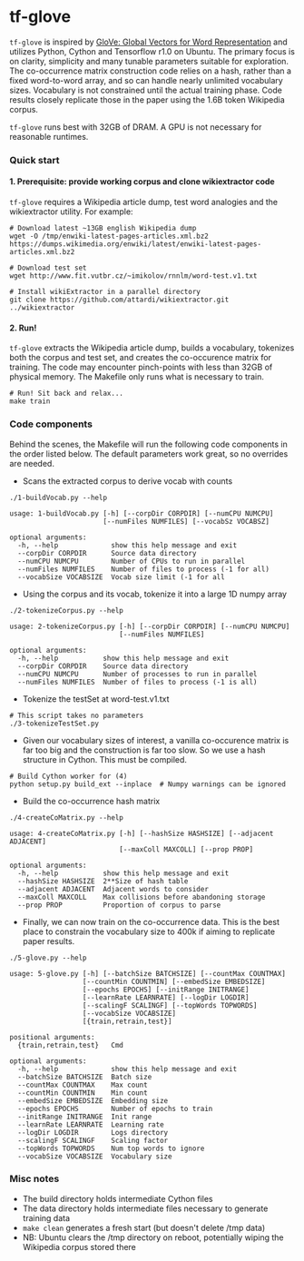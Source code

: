 tf-glove
========

`tf-glove` is inspired by [GloVe: Global Vectors for Word Representation](https://nlp.stanford.edu/pubs/glove.pdf) 
and utilizes Python, Cython and Tensorflow r1.0 on Ubuntu. The primary focus is
on clarity, simplicity and many tunable parameters suitable for exploration.
The co-occurrence matrix construction code relies on a hash, rather than a fixed
word-to-word array, and so can handle nearly unlimited vocabulary sizes.
Vocabulary is not constrained until the actual training phase. Code results
closely replicate those in the paper using the 1.6B token Wikipedia corpus.

`tf-glove` runs best with 32GB of DRAM. A GPU is not necessary for reasonable runtimes.


### Quick start

#### 1. Prerequisite: provide working corpus and clone wikiextractor code
`tf-glove` requires a Wikipedia article dump, test word analogies and the wikiextractor utility. For example:
~~~~
# Download latest ~13GB english Wikipedia dump
wget -O /tmp/enwiki-latest-pages-articles.xml.bz2 https://dumps.wikimedia.org/enwiki/latest/enwiki-latest-pages-articles.xml.bz2

# Download test set
wget http://www.fit.vutbr.cz/~imikolov/rnnlm/word-test.v1.txt

# Install wikiExtractor in a parallel directory
git clone https://github.com/attardi/wikiextractor.git ../wikiextractor
~~~~

#### 2. Run!
`tf-glove` extracts the Wikipedia article dump, builds a vocabulary, tokenizes
both the corpus and test set, and creates the co-occurence matrix for training.
The code may encounter pinch-points with less than 32GB of physical memory. The
Makefile only runs what is necessary to train.
~~~~
# Run! Sit back and relax...
make train
~~~~


### Code components

Behind the scenes, the Makefile will run the following code components in the
order listed below. The default parameters work great, so no overrides are needed.

* Scans the extracted corpus to derive vocab with counts

~~~~
./1-buildVocab.py --help

usage: 1-buildVocab.py [-h] [--corpDir CORPDIR] [--numCPU NUMCPU]
                       [--numFiles NUMFILES] [--vocabSz VOCABSZ]

optional arguments:
  -h, --help             show this help message and exit
  --corpDir CORPDIR      Source data directory
  --numCPU NUMCPU        Number of CPUs to run in parallel
  --numFiles NUMFILES    Number of files to process (-1 for all)
  --vocabSize VOCABSIZE  Vocab size limit (-1 for all
~~~~

* Using the corpus and its vocab, tokenize it into a large 1D numpy array

~~~~
./2-tokenizeCorpus.py --help

usage: 2-tokenizeCorpus.py [-h] [--corpDir CORPDIR] [--numCPU NUMCPU]
                           [--numFiles NUMFILES]

optional arguments:
  -h, --help           show this help message and exit
  --corpDir CORPDIR    Source data directory
  --numCPU NUMCPU      Number of processes to run in parallel
  --numFiles NUMFILES  Number of files to process (-1 is all)
~~~~

* Tokenize the testSet at word-test.v1.txt

~~~~
# This script takes no parameters
./3-tokenizeTestSet.py
~~~~

* Given our vocabulary sizes of interest, a vanilla co-occurence matrix
is far too big and the construction is far too slow. So we use a hash
structure in Cython. This must be compiled.

~~~~
# Build Cython worker for (4)
python setup.py build_ext --inplace  # Numpy warnings can be ignored
~~~~

* Build the co-occurrence hash matrix

~~~~
./4-createCoMatrix.py --help

usage: 4-createCoMatrix.py [-h] [--hashSize HASHSIZE] [--adjacent ADJACENT]
                           [--maxColl MAXCOLL] [--prop PROP]

optional arguments:
  -h, --help           show this help message and exit
  --hashSize HASHSIZE  2**Size of hash table
  --adjacent ADJACENT  Adjacent words to consider
  --maxColl MAXCOLL    Max collisions before abandoning storage
  --prop PROP          Proportion of corpus to parse
~~~~

* Finally, we can now train on the co-occurrence data. This is the best place
to constrain the vocabulary size to 400k if aiming to replicate paper results.

~~~~
./5-glove.py --help

usage: 5-glove.py [-h] [--batchSize BATCHSIZE] [--countMax COUNTMAX]
                  [--countMin COUNTMIN] [--embedSize EMBEDSIZE]
                  [--epochs EPOCHS] [--initRange INITRANGE]
                  [--learnRate LEARNRATE] [--logDir LOGDIR]
                  [--scalingF SCALINGF] [--topWords TOPWORDS]
                  [--vocabSize VOCABSIZE]
                  [{train,retrain,test}]

positional arguments:
  {train,retrain,test}   Cmd

optional arguments:
  -h, --help             show this help message and exit
  --batchSize BATCHSIZE  Batch size
  --countMax COUNTMAX    Max count
  --countMin COUNTMIN    Min count
  --embedSize EMBEDSIZE  Embedding size
  --epochs EPOCHS        Number of epochs to train
  --initRange INITRANGE  Init range
  --learnRate LEARNRATE  Learning rate
  --logDir LOGDIR        Logs directory
  --scalingF SCALINGF    Scaling factor
  --topWords TOPWORDS    Num top words to ignore
  --vocabSize VOCABSIZE  Vocabulary size
~~~~

### Misc notes

* The build directory holds intermediate Cython files
* The data directory holds intermediate files necessary to generate training data
* `make clean` generates a fresh start (but doesn't delete /tmp data)
* NB: Ubuntu clears the /tmp directory on reboot, potentially wiping the Wikipedia corpus stored there